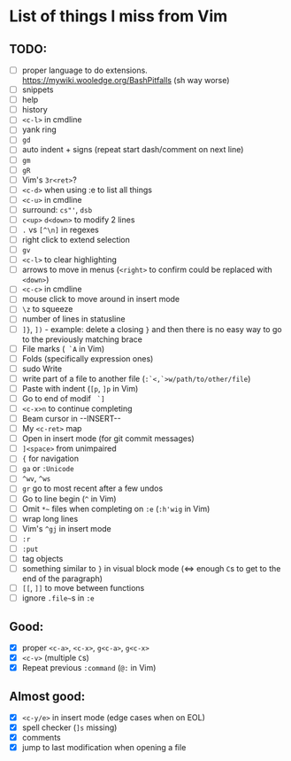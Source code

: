 # List of things I miss from Vim

## TODO:
- [ ] proper language to do extensions. https://mywiki.wooledge.org/BashPitfalls (sh way worse)
- [ ] snippets
- [ ] help
- [ ] history
- [ ] `<c-l>` in cmdline
- [ ] yank ring
- [ ] `gd`
- [ ] auto indent + signs (repeat start dash/comment on next line)
- [ ] `gm`
- [ ] `gR`
- [ ] Vim's `3r<ret>`?
- [ ] `<c-d>` when using :e to list all things
- [ ] `<c-u>` in cmdline
- [ ] surround: `cs"'`, `dsb`
- [ ] `c<up>` `d<down>` to modify 2 lines
- [ ] `.` vs `[^\n]` in regexes
- [ ] right click to extend selection
- [ ] `gv`
- [ ] `<c-l>` to clear highlighting
- [ ] arrows to move in menus (`<right>` to confirm could be replaced with `<down>`)
- [ ] `<c-c>` in cmdline
- [ ] mouse click to move around in insert mode
- [ ] `\z` to squeeze
- [ ] number of lines in statusline
- [ ] `]}`, `])` - example: delete a closing `}` and then there is no easy way to go to the previously matching brace
- [ ] File marks (`` `A`` in Vim)
- [ ] Folds (specifically expression ones)
- [ ] sudo Write
- [ ] write part of a file to another file (``:`<,`>w/path/to/other/file``)
- [ ] Paste with indent (`[p`, `]p` in Vim)
- [ ] Go to end of modif `` `]``
- [ ] `<c-x>n` to continue completing
- [ ] Beam cursor in --INSERT--
- [ ] My `<c-ret>` map
- [ ] Open in insert mode (for git commit messages)
- [ ] `]<space>` from unimpaired
- [ ] `{` for navigation
- [ ] `ga` or `:Unicode`
- [ ] `^wv`, `^ws`
- [ ] `gr` go to most recent after a few undos
- [ ] Go to line begin (`^` in Vim)
- [ ] Omit `*~` files when completing on `:e` (`:h'wig` in Vim)
- [ ] wrap long lines
- [ ] Vim's `^gj` in insert mode
- [ ] `:r`
- [ ] `:put`
- [ ] tag objects
- [ ] something similar to `}` in visual block mode (<=> enough `C`s to get to the end of the paragraph)
- [ ] `[[`, `]]` to move between functions
- [ ] ignore `.file~`s in `:e`

## Good:
- [x] proper `<c-a>`, `<c-x>`, `g<c-a>`, `g<c-x>`
- [x] `<c-v>` (multiple `C`s)
- [x] Repeat previous `:command` (`@:` in Vim)

## Almost good:
- [x] `<c-y/e>` in insert mode (edge cases when on EOL)
- [x] spell checker (`]s` missing)
- [x] comments
- [x] jump to last modification when opening a file

